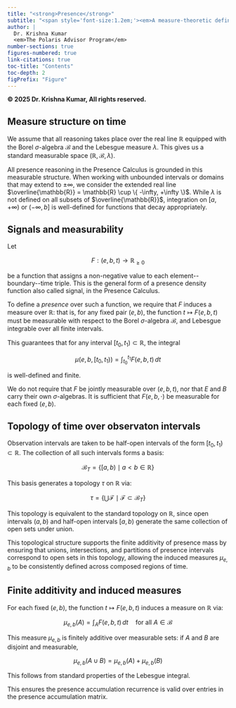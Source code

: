 ```yaml
---
title: "<strong>Presence</strong>"
subtitle: "<span style='font-size:1.2em;'><em>A measure-theoretic definition</em></span>"
author: |
  Dr. Krishna Kumar  
  <em>The Polaris Advisor Program</em>
number-sections: true
figures-numbered: true
link-citations: true
toc-title: "Contents"
toc-depth: 2
figPrefix: "Figure"
---
```


**© 2025 Dr. Krishna Kumar, All rights reserved.**

## Measure structure on time

We assume that all reasoning takes place over the real line $\mathbb{R}$
equipped with the Borel $\sigma$-algebra $\mathcal{B}$ and the Lebesgue
measure $\lambda$. This gives us a standard measurable
space $(\mathbb{R}, \mathcal{B}, \lambda)$.

All presence reasoning in the Presence Calculus is grounded in this measurable
structure. When working with unbounded intervals or domains that may extend
to $\pm\infty$, we consider the extended real
line $\overline{\mathbb{R}} = \mathbb{R} \cup \{ -\infty, +\infty \}$.
While $\lambda$ is not defined on all subsets of $\overline{\mathbb{R}}$,
integration on $[a, +\infty)$ or $(-\infty, b]$ is well-defined for functions
that decay appropriately.

## Signals and measurability

Let

$$
F : (e, b, t) \to \mathbb{R}_{\geq 0}
$$

be a function that assigns a non-negative value to each element--boundary--time
triple. This is the general form of a presence density function also called
signal, in the Presence Calculus.

To define a _presence_ over such a function, we require that $F$ induces a
measure over $\mathbb{R}$:
that is, for any fixed pair $(e, b)$, the function $t \mapsto F(e, b, t)$ must
be measurable with respect to the Borel $\sigma$-algebra $\mathcal{B}$, and
Lebesgue integrable over all finite intervals.

This guarantees that for any interval $[t_0, t_1) \subset \mathbb{R}$, the
integral

$$
\mu(e, b, [t_0, t_1)) = \int_{t_0}^{t_1} F(e, b, t)\, dt
$$

is well-defined and finite.

We do not require that $F$ be jointly measurable over $(e, b, t)$, nor that $E$
and $B$ carry their own $\sigma$-algebras. It is sufficient
that $F(e, b, \cdot)$ be measurable for each fixed $(e, b)$.


## Topology of time over observaton intervals

Observation intervals are taken to be half-open intervals of the
form $[t_0, t_1) \subset \mathbb{R}$. The collection of all such intervals forms
a basis:

$$
\mathcal{B}_T = \{ [a, b) \mid a < b \in \mathbb{R} \}
$$

This basis generates a topology $\tau$ on $\mathbb{R}$ via:

$$
\tau = \left\{ \bigcup \mathcal{F} \mid \mathcal{F} \subset \mathcal{B}_T \right\}
$$

This topology is equivalent to the standard topology on $\mathbb{R}$, since open
intervals $(a, b)$ and half-open intervals $[a, b)$ generate the same collection
of open sets under union.

This topological structure supports the finite additivity of presence mass by
ensuring that unions, intersections, and partitions of presence intervals
correspond to open sets in this topology, allowing the induced
measures $\mu_{e,b}$ to be consistently defined across composed regions of time.

## Finite additivity and induced measures

For each fixed $(e, b)$, the function $t \mapsto F(e, b, t)$ induces a measure
on $\mathbb{R}$ via:

$$
\mu_{e,b}(A) = \int_A F(e, b, t)\, dt \quad \text{for all } A \in \mathcal{B}
$$

This measure $\mu_{e,b}$ is finitely additive over measurable sets:
if $A$ and $B$ are disjoint and measurable,

$$
\mu_{e,b}(A \cup B) = \mu_{e,b}(A) + \mu_{e,b}(B)
$$

This follows from standard properties of the Lebesgue integral.

This ensures the presence accumulation recurrence is valid over entries in the
presence accumulation matrix. 
